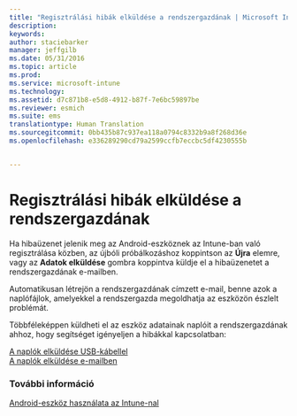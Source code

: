 ```yaml
---
title: "Regisztrálási hibák elküldése a rendszergazdának | Microsoft Intune"
description: 
keywords: 
author: staciebarker
manager: jeffgilb
ms.date: 05/31/2016
ms.topic: article
ms.prod: 
ms.service: microsoft-intune
ms.technology: 
ms.assetid: d7c871b8-e5d8-4912-b87f-7e6bc59897be
ms.reviewer: esmich
ms.suite: ems
translationtype: Human Translation
ms.sourcegitcommit: 0bb435b87c937ea118a0794c8332b9a8f268d36e
ms.openlocfilehash: e336289290cd79a2599ccfb7eccbc5df4230555b


---
```



# Regisztrálási hibák elküldése a rendszergazdának

Ha hibaüzenet jelenik meg az Android-eszköznek az Intune-ban való regisztrálása közben, az újbóli próbálkozáshoz koppintson az **Újra** elemre, vagy az **Adatok elküldése** gombra koppintva küldje el a hibaüzenetet a rendszergazdának e-mailben. 

Automatikusan létrejön a rendszergazdának címzett e-mail, benne azok a naplófájlok, amelyekkel a rendszergazda megoldhatja az eszközön észlelt problémát.

Többféleképpen küldheti el az eszköz adatainak naplóit a rendszergazdának ahhoz, hogy segítséget igényeljen a hibákkal kapcsolatban:

[A naplók elküldése USB-kábellel](send-diagnostic-data-logs-to-your-it-administrator-using-a-usb-cable-android.md)</br>
[A naplók elküldése e-mailben](send-diagnostic-data-logs-to-your-it-administrator-using-email-android.md)

### További információ
[Android-eszköz használata az Intune-nal](using-your-android-device-with-intune.md)


<!--HONumber=Jun16_HO4-->


